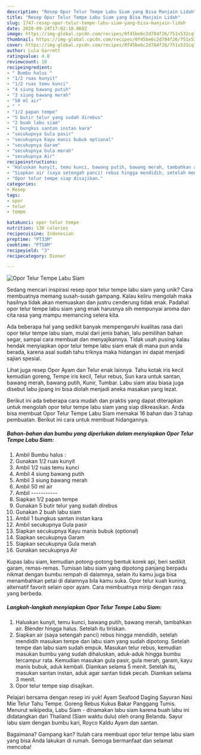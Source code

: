 ```yaml
---
description: "Resep Opor Telur Tempe Labu Siam yang Bisa Manjain Lidah"
title: "Resep Opor Telur Tempe Labu Siam yang Bisa Manjain Lidah"
slug: 1747-resep-opor-telur-tempe-labu-siam-yang-bisa-manjain-lidah
date: 2020-09-24T17:02:18.068Z
image: https://img-global.cpcdn.com/recipes/0f45be6c2d784f26/751x532cq70/opor-telur-tempe-labu-siam-foto-resep-utama.jpg
thumbnail: https://img-global.cpcdn.com/recipes/0f45be6c2d784f26/751x532cq70/opor-telur-tempe-labu-siam-foto-resep-utama.jpg
cover: https://img-global.cpcdn.com/recipes/0f45be6c2d784f26/751x532cq70/opor-telur-tempe-labu-siam-foto-resep-utama.jpg
author: Lula Garrett
ratingvalue: 4.8
reviewcount: 10
recipeingredient:
- " Bumbu halus "
- "1/2 ruas kunyit"
- "1/2 ruas temu kunci"
- "4 siung bawang putih"
- "3 siung bawang merah"
- "50 ml air"
- " "
- "1/2 papan tempe"
- "5 butir telur yang sudah direbus"
- "2 buah labu siam"
- "1 bungkus santan instan kara"
- "secukupnya Gula pasir"
- "secukupnya Kayu manis bubuk optional"
- "secukupnya Garam"
- "secukupnya Gula merah"
- "secukupnya Air"
recipeinstructions:
- "Haluskan kunyit, temu kunci, bawang putih, bawang merah, tambahkan air. Blender hingga halus. Setelah itu tiriskan."
- "Siapkan air (saya setengah panci) rebus hingga mendidih, setelah mendidih masukan tempe dan labu siam yang sudah dipotong. Setelah tempe dan labu siam sudah empuk. Masukan telur rebus, kemudian masukan bumbu yang sudah dihaluskan, aduk-aduk hingga bumbu tercampur rata. Kemudian masukan gula pasir, gula merah, garam, kayu manis bubuk, aduk kembali. Diamkan selama 5 menit. Setelah itu, masukan santan instan, aduk agar santan tidak pecah. Diamkan selama 3 menit."
- "Opor telur tempe siap disajikan."
categories:
- Resep
tags:
- opor
- telur
- tempe

katakunci: opor telur tempe 
nutrition: 130 calories
recipecuisine: Indonesian
preptime: "PT33M"
cooktime: "PT58M"
recipeyield: "3"
recipecategory: Dinner

---
```



![Opor Telur Tempe Labu Siam](https://img-global.cpcdn.com/recipes/0f45be6c2d784f26/751x532cq70/opor-telur-tempe-labu-siam-foto-resep-utama.jpg)

Sedang mencari inspirasi resep opor telur tempe labu siam yang unik? Cara membuatnya memang susah-susah gampang. Kalau keliru mengolah maka hasilnya tidak akan memuaskan dan justru cenderung tidak enak. Padahal opor telur tempe labu siam yang enak harusnya sih mempunyai aroma dan cita rasa yang mampu memancing selera kita.

Ada beberapa hal yang sedikit banyak mempengaruhi kualitas rasa dari opor telur tempe labu siam, mulai dari jenis bahan, lalu pemilihan bahan segar, sampai cara membuat dan menyajikannya. Tidak usah pusing kalau hendak menyiapkan opor telur tempe labu siam enak di mana pun anda berada, karena asal sudah tahu triknya maka hidangan ini dapat menjadi sajian spesial.

Lihat juga resep Opor Ayam dan Telur enak lainnya. Tahu kotak iris kecil kemudian goreng, Tempe iris kecil, Telur rebus, Sun kara untuk santan, bawang merah, bawang putih, Kunir, Tumbar. Labu siam atau biasa juga disebut labu jipang ini bisa diolah menjadi aneka masakan yang lezat.


Berikut ini ada beberapa cara mudah dan praktis yang dapat diterapkan untuk mengolah opor telur tempe labu siam yang siap dikreasikan. Anda bisa membuat Opor Telur Tempe Labu Siam memakai 16 bahan dan 3 tahap pembuatan. Berikut ini cara untuk membuat hidangannya.

<!--inarticleads1-->

##### Bahan-bahan dan bumbu yang diperlukan dalam menyiapkan Opor Telur Tempe Labu Siam:

1. Ambil  Bumbu halus :
1. Gunakan 1/2 ruas kunyit
1. Ambil 1/2 ruas temu kunci
1. Ambil 4 siung bawang putih
1. Ambil 3 siung bawang merah
1. Ambil 50 ml air
1. Ambil  -----------
1. Siapkan 1/2 papan tempe
1. Gunakan 5 butir telur yang sudah direbus
1. Gunakan 2 buah labu siam
1. Ambil 1 bungkus santan instan kara
1. Ambil secukupnya Gula pasir
1. Siapkan secukupnya Kayu manis bubuk (optional)
1. Siapkan secukupnya Garam
1. Siapkan secukupnya Gula merah
1. Gunakan secukupnya Air


Kupas labu siam, kemudian potong-potong bentuk korek api, beri sedikit garam, remas-remas. Tumisan labu siam yang dipotong panjang berpadu nikmat dengan bumbu rempah di dalamnya, selain itu kamu juga bisa menambahkan petai di dalamnya bila kamu suka. Opor telur kuah kuning, alternatif favorit selain opor ayam. Cara membuatnya mirip dengan rasa yang berbeda. 

<!--inarticleads2-->

##### Langkah-langkah menyiapkan Opor Telur Tempe Labu Siam:

1. Haluskan kunyit, temu kunci, bawang putih, bawang merah, tambahkan air. Blender hingga halus. Setelah itu tiriskan.
1. Siapkan air (saya setengah panci) rebus hingga mendidih, setelah mendidih masukan tempe dan labu siam yang sudah dipotong. Setelah tempe dan labu siam sudah empuk. Masukan telur rebus, kemudian masukan bumbu yang sudah dihaluskan, aduk-aduk hingga bumbu tercampur rata. Kemudian masukan gula pasir, gula merah, garam, kayu manis bubuk, aduk kembali. Diamkan selama 5 menit. Setelah itu, masukan santan instan, aduk agar santan tidak pecah. Diamkan selama 3 menit.
1. Opor telur tempe siap disajikan.


Pelajari bersama dengan resep ini yuk! Ayam Seafood Daging Sayuran Nasi Mie Telur Tahu Tempe. Goreng Rebus Kukus Bakar Panggang Tumis. Menurut wikipedia, Labu Siam - dinamakan labu siam karena buah labu ini didatangkan dari Thailand (Siam waktu dulu) oleh orang Belanda. Sayur labu siam dengan bumbu kari, Royco Kaldu Ayam dan santan. 

Bagaimana? Gampang kan? Itulah cara membuat opor telur tempe labu siam yang bisa Anda lakukan di rumah. Semoga bermanfaat dan selamat mencoba!
